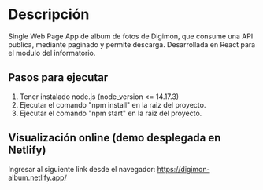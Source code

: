 # Descripción

Single Web Page App de album de fotos de Digimon, que consume una API publica, mediante paginado y permite descarga. Desarrollada en React para el modulo del informatorio.


## Pasos para ejecutar

1. Tener instalado node.js (node_version <= 14.17.3)
2. Ejecutar el comando "npm install" en la raiz del proyecto.
3. Ejecutar el comando "npm start" en la raiz del proyecto.

## Visualización online (demo desplegada en Netlify)
Ingresar al siguiente link desde el navegador:
https://digimon-album.netlify.app/

